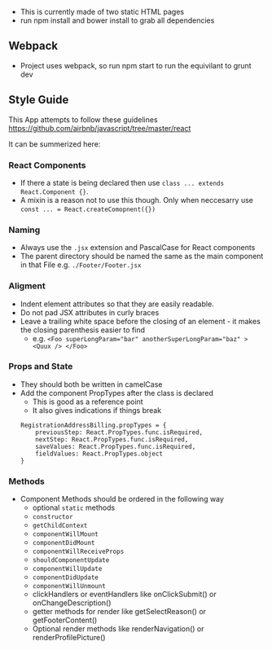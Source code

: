 - This is currently made of two static HTML pages
- run npm install and bower install to grab all dependencies

## Webpack
- Project uses webpack, so run npm start to run the equivilant to grunt dev

## Style Guide
This App attempts to follow these guidelines https://github.com/airbnb/javascript/tree/master/react

It can be summerized here:

### React Components
- If there a state is being declared then use `class ... extends React.Component {}`.
- A mixin is a reason not to use this though. Only when neccesarry use `const ... = React.createComopnent({})`

### Naming
- Always use the `.jsx` extension and PascalCase for React components
- The parent directory should be named the same as the main component in that File e.g. `./Footer/Footer.jsx`

### Aligment
- Indent element attributes so that they are easily readable.
- Do not pad JSX attributes in curly braces
- Leave a trailing white space before the closing of an element - it makes the closing parenthesis easier to find
    - e.g. ```<Foo
                  superLongParam="bar"
                  anotherSuperLongParam="baz" >
                  <Quux />
                </Foo>
                ```

### Props and State
- They should both be written in camelCase
- Add the component PropTypes after the class is declared
    - This is good as a reference point
    - It also gives indications if things break
    ```
    RegistrationAddressBilling.propTypes = {
        previousStep: React.PropTypes.func.isRequired,
        nextStep: React.PropTypes.func.isRequired,
        saveValues: React.PropTypes.func.isRequired,
        fieldValues: React.PropTypes.object
    }
    ```


### Methods
- Component Methods should be ordered in the following way
    - optional `static` methods
    - `constructor`
    - `getChildContext`
    - `componentWillMount`
    - `componentDidMount`
    - `componentWillReceiveProps`
    - `shouldComponentUpdate`
    - `componentWillUpdate`
    - `componentDidUpdate`
    - `componentWillUnmount`
    - clickHandlers or eventHandlers like onClickSubmit() or onChangeDescription()
    - getter methods for render like getSelectReason() or getFooterContent()
    - Optional render methods like renderNavigation() or renderProfilePicture()
